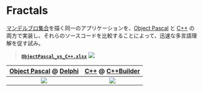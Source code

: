 # Fractals
[マンデルブロ集合](https://ja.wikipedia.org/wiki/マンデルブロ集合)を描く同一のアプリケーションを、[Object Pascal](https://ja.wikipedia.org/wiki/Object_Pascal) と [C++](https://ja.wikipedia.org/wiki/C%2B%2B) の両方で実装し、それらのソースコードを比較することによって、迅速な多言語理解を促す試み。

> [**`ObjectPascal_vs_C++.xlsx`**](https://github.com/LUXOPHIA/Fractals/raw/master/--------/ObjectPascal_vs_C%2B%2B.xlsx)
> [![](https://github.com/LUXOPHIA/Fractals/raw/master/--------/ObjectPascal_vs_C%2B%2B%20100dpi.png)](https://github.com/LUXOPHIA/Fractals/raw/master/--------/ObjectPascal_vs_C%2B%2B%20100dpi.png)

| [Object Pascal](https://ja.wikipedia.org/wiki/Object_Pascal) @ [Delphi](https://www.embarcadero.com/jp/products/delphi) | [C++](https://ja.wikipedia.org/wiki/C%2B%2B) @ [C++Builder](https://www.embarcadero.com/jp/products/cbuilder) |
|:--:|:--:|
| ![](https://github.com/LUXOPHIA/Fractals/raw/master/FractalD/--------/_SCREENSHOT/FractalD.png) | ![](https://github.com/LUXOPHIA/Fractals/raw/master/FractalC/--------/_SCREENSHOT/FractalC.png) |
